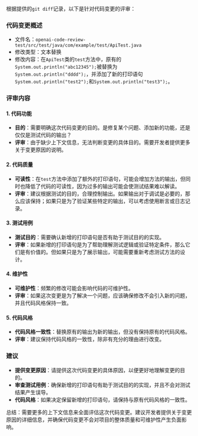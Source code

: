 根据提供的`git diff`记录，以下是针对代码变更的评审：

### 代码变更概述
- 文件名：`openai-code-review-test/src/test/java/com/example/test/ApiTest.java`
- 修改类型：文本替换
- 修改内容：在`ApiTest`类的`test`方法中，原有的`System.out.println("abc12345");`被替换为`System.out.println("dddd");`，并添加了新的打印语句`System.out.println("test2");`和`System.out.println("test3");`。

### 评审内容

#### 1. 代码功能
- **目的**：需要明确这次代码变更的目的。是修复某个问题、添加新的功能，还是仅仅是测试代码的输出？
- **评审**：由于缺少上下文信息，无法判断变更的具体目的。需要开发者提供更多关于变更原因的说明。

#### 2. 代码质量
- **可读性**：在`test`方法中添加了额外的打印语句，可能会增加方法的输出，但同时也降低了代码的可读性，因为过多的输出可能会使测试结果难以解读。
- **评审**：建议根据测试的目的，合理控制输出。如果输出对于调试是必要的，那么应该保持；如果只是为了验证某些特定的输出，可以考虑使用断言或日志记录。

#### 3. 测试用例
- **测试目的**：需要确认新增的打印语句是否有助于测试目的的实现。
- **评审**：如果新增的打印语句是为了帮助理解测试逻辑或验证特定条件，那么它们是有价值的。但如果只是为了展示输出，可能需要重新考虑测试方法的设计。

#### 4. 维护性
- **可维护性**：频繁的修改可能会影响代码的可维护性。
- **评审**：如果这次变更是为了解决一个问题，应该确保修改不会引入新的问题，并且代码风格保持一致。

#### 5. 代码风格
- **代码风格一致性**：替换原有的输出为新的输出，但没有保持原有的代码风格。
- **评审**：建议保持代码风格的一致性，除非有充分的理由进行改变。

### 建议
- **提供变更原因**：请提供这次代码变更的具体原因，以便更好地理解变更的目的。
- **审查测试用例**：确保新增的打印语句有助于测试目的的实现，并且不会对测试结果产生误导。
- **代码风格**：如果决定保留新增的打印语句，请保持与原有代码风格的一致性。

总结：需要更多的上下文信息来全面评估这次代码变更。建议开发者提供关于变更原因的详细信息，并确保代码变更不会对项目的整体质量和可维护性产生负面影响。